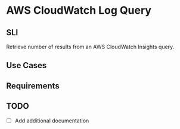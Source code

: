 # AWS CloudWatch Log Query

## SLI 
Retrieve number of results from an AWS CloudWatch Insights query.

## Use Cases

## Requirements

## TODO
- [ ] Add additional documentation